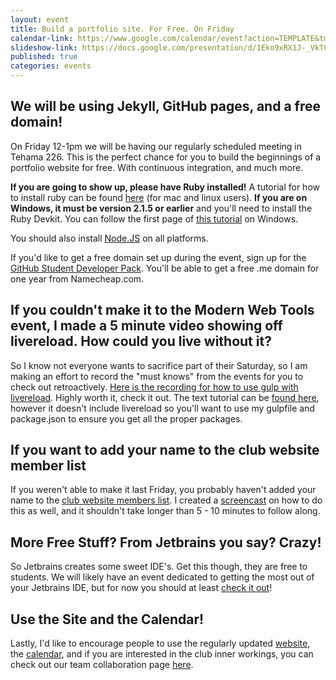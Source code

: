 ```yaml
---
layout: event
title: Build a portfolio site. For Free. On Friday
calendar-link: https://www.google.com/calendar/event?action=TEMPLATE&tmeid=aDhtc3V2c3UxMGtyZmsxYXE3YzBwazJiZDggcmE1Njk1b2w1anRyMWhkYWlvMTg1NWpsbThAZw&tmsrc=ra5695ol5jtr1hdaio1855jlm8%40group.calendar.google.com
slideshow-link: https://docs.google.com/presentation/d/1Eko9xRX1J-_VkTCSPxFCO7FFpKjQ-LD4P-Y6E9o1LT0/edit?usp=sharing
published: true
categories: events
---
```


## We will be using Jekyll, GitHub pages, and a free domain!

On Friday 12-1pm we will be having our regularly scheduled meeting in Tehama 226. This is the perfect chance for you to build the beginnings of a portfolio website for free. With continuous integration, and much more.

**If you are going to show up, please have Ruby installed!** A tutorial for how to install ruby can be found [here](https://www.ruby-lang.org/en/documentation/installation/) (for mac and linux users). **If you are on Windows, it must be version 2.1.5 or earlier** and you'll need to install the Ruby Devkit. You can follow the first page of [this tutorial](http://jekyll-windows.juthilo.com/1-ruby-and-devkit/) on Windows.

You should also install [Node.JS](https://nodejs.org/) on all platforms.

If you'd like to get a free domain set up during the event, sign up for the [GitHub Student Developer Pack](https://education.github.com/pack). You'll be able to get a free .me domain for one year from Namecheap.com.

## If you couldn't make it to the Modern Web Tools event, I made a 5 minute video showing off livereload. How could you live without it?

So I know not everyone wants to sacrifice part of their Saturday, so I am making an effort to record the "must knows" from the events for you to check out retroactively. [Here is the recording for how to use gulp with livereload](https://www.screenr.com/bhbN). Highly worth it, check it out. The text tutorial can be [found here](http://travismaynard.com/writing/getting-started-with-gulp), however it doesn't include livereload so you'll want to use my gulpfile and package.json to ensure you get all the proper packages.

## If you want to add your name to the club website member list

If you  weren't able to make it last Friday, you probably haven't added your name to the [club website members list](http://csuwebdev.com/members/). I created a [screencast](https://www.screenr.com/SyYN) on how to do this as well, and it shouldn't take longer than 5 - 10 minutes to follow along.

## More Free Stuff? From Jetbrains you say? Crazy!

So Jetbrains creates some sweet IDE's. Get this though, they are free to students. We will likely have an event dedicated to getting the most out of your Jetbrains IDE, but for now you should at least [check it out](https://www.jetbrains.com/student/)!

## Use the Site and the Calendar!

Lastly, I'd like to encourage people to use the regularly updated [website](http://csuwebdev.com/), the [calendar](http://csuwebdev.com/calendar/), and if you are interested in the club inner workings, you can check out our team collaboration page [here](https://trello.com/webdesigndevelopmentclub).
